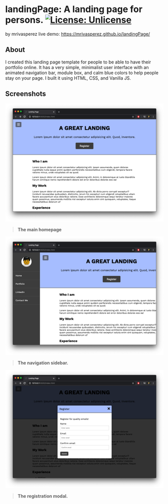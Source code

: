 # landingPage: A landing page for persons. [![License: Unlicense](https://img.shields.io/badge/license-Unlicense-blue.svg)](http://unlicense.org/)
by mrivasperez 
live demo: <https://mrivasperez.github.io/landingPage/>
## About
I created this landing page template for people to be able to have their portfolio online. It has a very simple, minimalist user interface with an animated navigation bar, module box, and calm blue colors to help people stay on your page. I built it using HTML, CSS, and Vanilla JS.

## Screenshots
![The main page](assets/screenshot.png)
>**The main homepage**

![The navigation bar](assets/screenshot2.png)
>**The navigation sidebar.**

![The registration modal](assets/screenshot3.png)
>**The registration modal.**

